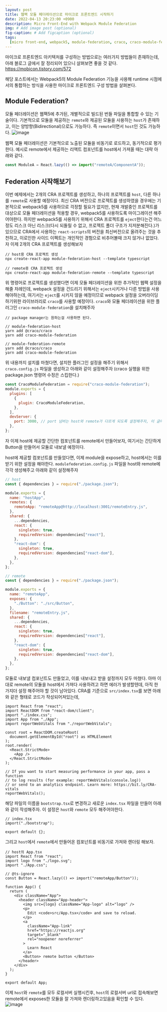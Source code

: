 ```yaml
---
layout: post
title: 웹팩 모듈 페더레이션으로 마이크로 프론트엔드 시작하기
date: 2022-04-13 20:23:00 +0900
description: Micro Front-End with Webpack Module Federation
img: # Add image post (optional)
fig-caption: # Add figcaption (optional)
tags:
  [micro front-end, webpack5, module-federation, craco, craco-module-federation]
---
```


마이크로 프론트엔드 아키텍처를 구성하는 방법으로는 여러가지 방법들이 존재하는데, 아래 블로그 글에서 잘 정리되어 있으니 살펴보면 좋을 것 같다.
https://mobicon.tistory.com/572

해당 포스트에서는 Webpack5의 Module Federation 기능을 사용해 runtime 시점에서의 통합하는 방식을 사용한 마이크로 프론트엔드 구성 방법을 살펴본다.

## Module Federation?

모듈 페더레이션은 웹팩5에 추가된, 개별적으로 빌드된 번들 파일을 통합할 수 있는 기술이다. 기본적으로 모듈을 제공하는 `remote`와 제공된 모듈을 사용하는 `host`가 존재하고, 이는 양방향(Bidirectional)으로도 가능하다. 즉 `remote`이면서 `host`인 것도 가능하다.
![image]({{site.baseurl}}/assets/img/2022-04-13/module-federation-bidirectional.png)

웹팩 모듈 페더레이션은 기본적으로 노출된 모듈을 비동기로 로드하고, 동기적으로 평가한다.
예시로 remote에서 제공하는 리액트 컴포넌트를 host에서 가져올 때는 대략 아래와 같다.

```typescript
const ModuleA = React.lazy(() => import("remoteA/ComponentA"));
```

## Federation 시작해보기

이번 예제에서는 2개의 CRA 프로젝트를 생성하고, 하나의 프로젝트를 `host`, 다른 하나를 `remote`로 사용할 예정이다. 최신 CRA 버전으로 프로젝트를 생성하였을 경우에는 기본적으로 webpack5를 사용하므로 걱정할 필요가 없지만, 현재 개발중인 프로젝트를 대상으로 모듈 페더레이션을 적용할 경우, webpack5를 사용하도록 마이그레이션 해주어야한다. 하지만 webpack5를 사용하기 위해서 CRA 프로젝트를 `eject`한다는건 어느정도 리스크 아닌 리스크(다시 되돌릴 수 없고, 프로젝트 폴더 구조가 지저분해진다.)가 있으므로 CRA에서 사용하는 `react-scripts`의 버전을 최신버전으로 올려주는 것을 추천하고, 이로인한 사이드 이펙트는 개인적인 경험으로 비추어볼때 크지 않거나 없었다.
자 이제 2개의 CRA 프로젝트를 생성해보자

```
// host용 CRA 프로젝트 생성
npx create-react-app module-federation-host --template typescript

// remote용 CRA 프로젝트 생성
npx create-react-app module-federation-remote --template typescript
```

위 명령어로 프로젝트를 생성했다면 이제 모듈 페더레이션을 위한 추가적인 웹팩 설정을 해줄 차례인데, webpack 설정을 건드리기 위해서는 `eject`시키거나 다른 방법을 사용해야하는데, 여기서는 `eject`를 시키지 않을 예정이므로 webpack 설정을 오버라이딩 하기위한 라이브러리로 `craco`를 사용할 예정이다. `craco`와 모듈 페더레이션을 위한 플러그인 `craco-module-federation`을 설치해주자

```
// package manager는 원하는걸 사용하면 된다.

// module-federation-host
yarn add @craco/craco
yarn add craco-module-federation

// module-federation-remote
yarn add @craco/craco
yarn add craco-module-federation
```

위 내용까지 설치를 마쳤다면, 설치한 플러그인 설정을 해주기 위해서 `craco.config.js` 파일을 생성하고 아래와 같이 설정해주자 (craco 실행을 위한 package.json 명령어 수정은 스킵한다.)

```js
const CracoModuleFederation = require("craco-module-federation");
module.exports = {
  plugins: [
    {
      plugin: CracoModuleFederation,
    },
  ],
  devServer: {
    port: 3000, // port 넘버는 host와 remote가 다르게 되도록 설정해주자, 이 글에서는 host:3000, remote: 3001 번을 사용한다.
  },
};
```

자 이제 host에 제공할 간단한 컴포넌트를 remote에서 만들어보자, 여기서는 간단하게 Button을 만들어서 모듈로 내보낼 예정이다.

host에 제공할 컴포넌트를 만들었다면, 이제 module을 expose하고, host에서는 이를 받기 위한 설정을 해야한다. `modulefederation.config.js` 파일을 host와 remote에 각각 생성해주고 아래와 같이 설정해주자

```js
// host
const { dependencies } = require("./package.json");

module.exports = {
  name: "hostApp",
  remotes: {
    remoteApp: "remoteApp@http://localhost:3001/remoteEntry.js",
  },
  shared: {
    ...dependencies,
    react: {
      singleton: true,
      requiredVersion: dependencies["react"],
    },
    "react-dom": {
      singleton: true,
      requiredVersion: dependencies["react-dom"],
    },
  },
};
```

```js
// remote
const { dependencies } = require("./package.json");

module.exports = {
  name: "remoteApp",
  exposes: {
    "./Button": "./src/Button",
  },
  filename: "remoteEntry.js",
  shared: {
    ...dependencies,
    react: {
      singleton: true,
      requiredVersion: dependencies["react"],
    },
    "react-dom": {
      singleton: true,
      requiredVersion: dependencies["react-dom"],
    },
  },
};
```

모듈로 내보낼 컴포넌트도 만들었고, 이를 내보내고 받을 설정까지 모두 마쳤다. 아마 이대로 remote의 모듈을 host에서 가져다 사용하려고 하면 에러가 발생할텐데, 아직 한가지더 설정 해주어야 할 것이 남아있다. CRA를 기준으로 `src/index.tsx`를 보면 아래와 같은 형태로 코드가 작성되어져있는데,

```tsx
import React from "react";
import ReactDOM from "react-dom/client";
import "./index.css";
import App from "./App";
import reportWebVitals from "./reportWebVitals";

const root = ReactDOM.createRoot(
  document.getElementById("root") as HTMLElement
);
root.render(
  <React.StrictMode>
    <App />
  </React.StrictMode>
);

// If you want to start measuring performance in your app, pass a function
// to log results (for example: reportWebVitals(console.log))
// or send to an analytics endpoint. Learn more: https://bit.ly/CRA-vitals
reportWebVitals();
```

해당 파일의 이름을 `bootstrap.tsx`로 변경하고 새로운 `index.tsx` 파일을 만들어 아래와 같이 작성해주자. 이 설정은 `host`와 `remote` 모두 해주어야한다.

```tsx
// index.tsx
import("./bootstrap");

export default {};
```

그리고 `host`에서 `remote`에서 만들어온 컴포넌트를 비동기로 가져와 렌더링 해보자.

```tsx
// host의 App.tsx
import React from "react";
import logo from "./logo.svg";
import "./App.css";

// @ts-ignore
const Button = React.lazy(() => import("remoteApp/Button"));

function App() {
  return (
    <div className="App">
      <header className="App-header">
        <img src={logo} className="App-logo" alt="logo" />
        <p>
          Edit <code>src/App.tsx</code> and save to reload.
        </p>
        <a
          className="App-link"
          href="https://reactjs.org"
          target="_blank"
          rel="noopener noreferrer"
        >
          Learn React
        </a>
        <Button> remote button </Button>
      </header>
    </div>
  );
}

export default App;
```

이제 `host`와 `remote`를 모두 로컬서버 실행시킨후, `host`의 로컬서버 url로 접속해보면 remote에서 exposes한 모듈을 잘 가져와 렌더링하고있음을 확인할 수 있다.
![image]({{site.baseurl}}/assets/img/2022-04-13/module-federation-result.png)
